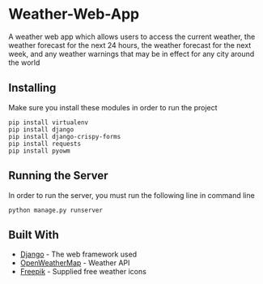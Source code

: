 # Weather-Web-App
A weather web app which allows users to access the current weather, the weather forecast for the next 24 hours, the weather forecast for the next week, and any weather warnings that may be in effect for any city around the world

## Installing
Make sure you install these modules in order to run the project

```
pip install virtualenv
pip install django
pip install django-crispy-forms
pip install requests
pip install pyowm
```

## Running the Server
In order to run the server, you must run the following line in command line

```
python manage.py runserver
```

## Built With
* [Django](https://www.djangoproject.com/) - The web framework used
* [OpenWeatherMap](https://openweathermap.org/) - Weather API
* [Freepik](https://www.flaticon.local/authors/freepik) - Supplied free weather icons


